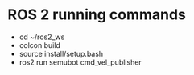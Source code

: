 # ROS 2 running commands


* cd ~/ros2_ws
* colcon build
* source install/setup.bash
* ros2 run semubot cmd_vel_publisher
